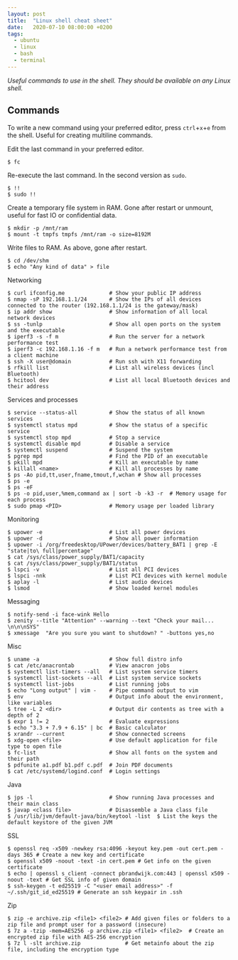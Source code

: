 ```yaml
---
layout: post
title:  "Linux shell cheat sheet"
date:   2020-07-10 08:00:00 +0200
tags:   
  - ubuntu
  - linux
  - bash
  - terminal
---
```

*Useful commands to use in the shell. They should be available on any Linux shell.*

## Commands
To write a new command using your preferred editor, press `ctrl`+`x`+`e` from the shell. Useful for creating multiline commands.

Edit the last command in your preferred editor.
```console
$ fc
```

Re-execute the last command. In the second version as `sudo`.
```console
$ !!
$ sudo !!
```

Create a temporary file system in RAM. Gone after restart or unmount, useful for fast IO or confidential data.
```console
$ mkdir -p /mnt/ram
$ mount -t tmpfs tmpfs /mnt/ram -o size=8192M
```

Write files to RAM. As above, gone after restart.
```console
$ cd /dev/shm
$ echo "Any kind of data" > file
```

Networking
```console
$ curl ifconfig.me              # Show your public IP address
$ nmap -sP 192.168.1.1/24       # Show the IPs of all devices connected to the router (192.168.1.1/24 is the gateway/mask)
$ ip addr show                  # Show information of all local network devices
$ ss -tunlp                     # Show all open ports on the system and the executable
$ iperf3 -s -f m                # Run the server for a network performance test
$ iperf3 -c 192.168.1.16 -f m   # Run a network performance test from a client machine
$ ssh -X user@domain            # Run ssh with X11 forwarding
$ rfkill list                   # List all wireless devices (incl Bluetooth)
$ hcitool dev                   # List all local Bluetooth devices and their address
```

Services and processes
```console
$ service --status-all          # Show the status of all known services
$ systemctl status mpd          # Show the status of a specific service
$ systemctl stop mpd            # Stop a service
$ systemctl disable mpd         # Disable a service
$ systemctl suspend             # Suspend the system
$ pgrep mpd                     # Find the PID of an executable
$ pkill mpd                     # Kill an executable by name
$ killall <name>                # Kill all processes by name
$ ps -Ao pid,tt,user,fname,tmout,f,wchan # Show all processes
$ ps -e
$ ps -eF
$ ps -o pid,user,%mem,command ax | sort -b -k3 -r  # Memory usage for each process
$ sudo pmap <PID>               # Memory usage per loaded library
```

Monitoring
```console
$ upower -e                     # List all power devices
$ upower -d                     # Show all power information
$ upower -i /org/freedesktop/UPower/devices/battery_BAT1 | grep -E "state|to\ full|percentage"
$ cat /sys/class/power_supply/BAT1/capacity
$ cat /sys/class/power_supply/BAT1/status
$ lspci -v                      # List all PCI devices
$ lspci -nnk                    # List PCI devices with kernel module
$ aplay -l                      # List audio devices
$ lsmod                         # Show loaded kernel modules
```

Messaging
```console
$ notify-send -i face-wink Hello
$ zenity --title "Attention" --warning --text "Check your mail... \n\n\nSYS"
$ xmessage  "Are you sure you want to shutdown? " -buttons yes,no
```

Misc
```console
$ uname -a                      # Show full distro info
$ cat /etc/anacrontab           # View anacron jobs
$ systemctl list-timers --all   # List system service timers
$ systemctl list-sockets --all  # List system service sockets
$ systemctl list-jobs           # List running jobs
$ echo "Long output" | vim -    # Pipe command output to vim
$ env                           # Output info about the environment, like variables
$ tree -L 2 <dir>               # Output dir contents as tree with a depth of 2
$ expr 1 != 2                   # Evaluate expressions
$ echo "3.3 + 7.9 + 6.15" | bc  # Basic calculator
$ xrandr --current              # Show connected screens
$ xdg-open <file>               # Use default application for file type to open file
$ fc-list                       # Show all fonts on the system and their path
$ pdfunite a1.pdf b1.pdf c.pdf  # Join PDF documents
$ cat /etc/systemd/logind.conf  # Login settings
```

Java
```console
$ jps -l                        # Show running Java processes and their main class
$ javap <class file>            # Disassemble a Java class file 
$ /usr/lib/jvm/default-java/bin/keytool -list  $ List the keys the default keystore of the given JVM
```

SSL
```console
$ openssl req -x509 -newkey rsa:4096 -keyout key.pem -out cert.pem -days 365 # Create a new key and certificate
$ openssl x509 -noout -text -in cert.pem # Get info on the given certificate
$ echo | openssl s_client -connect pbrandwijk.com:443 | openssl x509 -noout -text # Get SSL info of given domain
$ ssh-keygen -t ed25519 -C "<user email address>" -f ~/.ssh/git_id_ed25519 # Generate an ssh keypair in .ssh
```

Zip
```console
$ zip -e archive.zip <file1> <file2> # Add given files or folders to a zip file and prompt user for a password (insecure)
$ 7z a -tzip -mem=AES256 -p archive.zip <file1> <file2>  # Create an encrypted zip file with AES-256 encryption
$ 7z l -slt archive.zip              # Get metainfo about the zip file, including the encryption type
```
